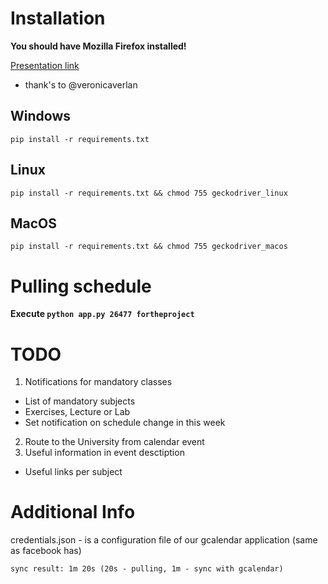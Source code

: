 # Installation

**You should have Mozilla Firefox installed!**

[Presentation link](https://docs.google.com/presentation/d/1KmflMv4MoMv347rogEWM6tKwSy8gkSOlEDnevw8okhc/edit#slide=id.g60ff400cd6_0_209)
- thank's to @veronicaverlan

## Windows
`pip install -r requirements.txt`

## Linux
`pip install -r requirements.txt && chmod 755 geckodriver_linux`

## MacOS
`pip install -r requirements.txt && chmod 755 geckodriver_macos`

# Pulling schedule
**Execute `python app.py 26477 fortheproject`**


# TODO
1) Notifications for mandatory classes
 - List of mandatory subjects
 - Exercises, Lecture or Lab
 - Set notification on schedule change in this week
2) Route to the University from calendar event
3) Useful information in event desctiption
 - Useful links per subject 


# Additional Info
credentials.json - is a configuration file of our gcalendar application 
(same as facebook has)

`sync result: 1m 20s (20s - pulling, 1m - sync with gcalendar)`
